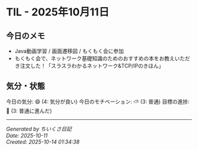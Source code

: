 # TIL - 2025年10月11日

## 今日のメモ
- Java動画学習 / 画面遷移図 / もくもく会に参加
- もくもく会で、ネットワーク基礎知識のためのおすすめの本をお教えいただき注文した！「スラスラわかるネットワーク&TCP/IPのきほん」

## 気分・状態
今日の気分: 😄 (4: 気分が良い)
今日のモチベーション: ⛅ (3: 普通)
目標の進捗: 🌱 (3: 普通に進んだ)

---
*Generated by ちいくさ日記*  
*Date: 2025-10-11*  
*Created: 2025-10-14 01:34:38*
